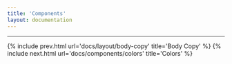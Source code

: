 ```yaml
---
title: 'Components'
layout: documentation
---
```


---

{% include prev.html url='docs/layout/body-copy' title='Body Copy' %}
{% include next.html url='docs/components/colors' title='Colors' %}
